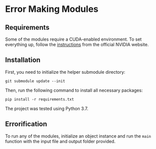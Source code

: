 # Error Making Modules

## Requirements

Some of the modules require a CUDA-enabled environment. To set everything up, follow the [instructions](https://docs.nvidia.com/cuda/) from the official NVIDIA website.

## Installation

First, you need to initialize the helper submodule directory:

`git submodule update --init`

Then, run the following command to install all necessary packages:

`pip install -r requirements.txt`

The project was tested using Python 3.7.

## Errorification

To run any of the modules, initialize an object instance and run the `main` function with the input file and output folder provided.
